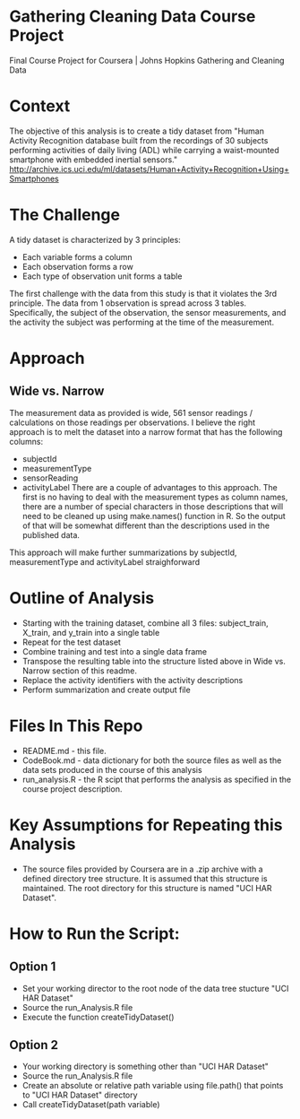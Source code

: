 # Gathering Cleaning Data Course Project
Final Course Project for Coursera | Johns Hopkins Gathering and Cleaning Data

# Context
The objective of this analysis is to create a tidy dataset from "Human Activity Recognition database built from the recordings of 30 subjects performing activities of daily living (ADL) while carrying a waist-mounted smartphone with embedded inertial sensors."
http://archive.ics.uci.edu/ml/datasets/Human+Activity+Recognition+Using+Smartphones

# The Challenge
A tidy dataset is characterized by 3 principles:
- Each variable forms a column
- Each observation forms a row
- Each type of observation unit forms a table

The first challenge with the data from this study is that it violates the 3rd principle.  The data from 1 observation is spread across 3 tables.  Specifically, the subject of the observation, the sensor measurements, and the activity the subject was performing at the time of the measurement.

# Approach
## Wide vs. Narrow
The measurement data as provided is wide, 561 sensor readings / calculations on those readings per observations.  I believe the right approach is to melt the dataset into a narrow format that has the following columns:
- subjectId
- measurementType
- sensorReading
- activityLabel
There are a couple of advantages to this approach.  The first is no having to deal with the measurement types as column names, there are a number of special characters in those descriptions that will need to be cleaned up using make.names() function in R.  So the output of that will be somewhat different than the descriptions used in the published data.

This approach will make further summarizations by subjectId, measurementType and activityLabel straighforward

# Outline of Analysis
- Starting with the training dataset, combine all 3 files: subject_train, X_train, and y_train into a single table
- Repeat for the test dataset
- Combine training and test into a single data frame
- Transpose the resulting table into the structure listed above in Wide vs. Narrow section of this readme.
- Replace the activity identifiers with the activity descriptions 
- Perform summarization and create output file

# Files In This Repo
- README.md - this file.
- CodeBook.md - data dictionary for both the source files as well as the data sets produced in the course of this analysis
- run_analysis.R - the R scipt that performs the analysis as specified in the course project description.  

# Key Assumptions for Repeating this Analysis
- The source files provided by Coursera are in a .zip archive with a defined directory tree structure.  It is assumed that this structure is maintained.  The root directory for this structure is named "UCI HAR Dataset".  

# How to Run the Script:
## Option 1
- Set your working director to the root node of the data tree stucture "UCI HAR Dataset"
- Source the run_Analysis.R file
- Execute the function createTidyDataset()
## Option 2
- Your working directory is something other than "UCI HAR Dataset"
- Source the run_Analysis.R file
- Create an absolute or relative path variable using file.path() that points to "UCI HAR Dataset" directory
- Call createTidyDataset(path variable)

